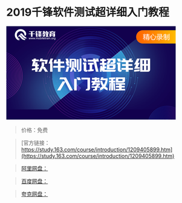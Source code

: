 # 2019千锋软件测试超详细入门教程

![img](../../../assets/study163/free/d7b048b424ca4c12b6ff31704fa77de0.png)

> 价格：免费

> [官方链接：https://study.163.com/course/introduction/1209405899.htm](https://study.163.com/course/introduction/1209405899.htm)

> [阿里网盘：]()

> [百度网盘：]()

> [夸克网盘：]()

